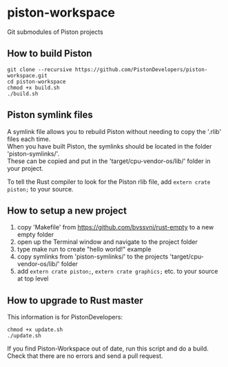 piston-workspace
================

Git submodules of Piston projects

## How to build Piston

```
git clone --recursive https://github.com/PistonDevelopers/piston-workspace.git
cd piston-workspace
chmod +x build.sh
./build.sh
```

## Piston symlink files

A symlink file allows you to rebuild Piston without needing to copy the '.rlib' files each time.  
When you have built Piston, the symlinks should be located in the folder 'piston-symlinks/'.  
These can be copied and put in the 'target/cpu-vendor-os/lib/' folder in your project.  

To tell the Rust compiler to look for the Piston rlib file, add `extern crate piston;` to your source.  

## How to setup a new project

1. copy 'Makefile' from https://github.com/bvssvni/rust-empty to a new empty folder
2. open up the Terminal window and navigate to the project folder
3. type make run to create "hello world!" example
4. copy symlinks from 'piston-symlinks/' to the projects 'target/cpu-vendor-os/lib/' folder
5. add `extern crate piston;`, `extern crate graphics;` etc. to your source at top level

## How to upgrade to Rust master

This information is for PistonDevelopers:

```
chmod +x update.sh
./update.sh
```

If you find Piston-Workspace out of date, run this script and do a build.  
Check that there are no errors and send a pull request.  
